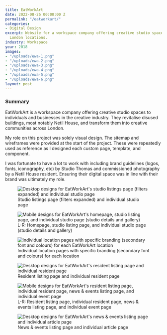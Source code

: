 ```yaml
---
title: EatWorkArt
date: 2022-08-26 00:00:00 Z
permalink: "/eatworkart/"
categories:
- Digital Design
excerpt: Website for a workspace company offering creative studio spaces across several
  London locations.
industry: Workspace
year: 2018
images:
- "/uploads/ewa-1.png"
- "/uploads/ewa-2.png"
- "/uploads/ewa-3.png"
- "/uploads/ewa-4.png"
- "/uploads/ewa-5.png"
- "/uploads/ewa-6.png"
layout: post
---
```


### Summary

EatWorkArt is a workspace company offering creative studio spaces to individuals and businesses in the creative industry. They revitalise disused buildings, most notably Netil House, and transform them into creative communities across London.

My role on this project was solely visual design. The sitemap and wireframes were provided at the start of the project. These were repeatedly used as reference as I designed each custom page, template, and component.

I was fortunate to have a lot to work with including brand guidelines (logos, fonts, iconography, etc) by Studio Thomas and commissioned photography by a Netil House resident. Ensuring their digital space was in line with their brand was ultimately my role.

<figure>
    <img src="/uploads/ewa-3.png" alt="Desktop designs for EatWorkArt's studio listings page (filters expanded) and individual studio page">
     <figcaption>Studio listings page (filters expanded) and individual studio page</figcaption>
</figure>

<figure>
    <img src="/uploads/ewa-2.png" alt="Mobile designs for EatWorkArt's homepage, studio listing page, and individual studio page (studio details and gallery)">
     <figcaption>L-R: Homepage, studio listing page, and individual studio page (studio details and gallery)</figcaption>
</figure>

<figure>
    <img src="/uploads/ewa-4-4830cb.png" alt="Individual location pages with specific branding (secondary font and colours) for each EatWorkArt location">
     <figcaption>Individual location pages with specific branding (secondary font and colours) for each location</figcaption>
</figure>

<figure>
    <img src="/uploads/ewa-4.png" alt="Desktop designs for EatWorkArt's resident listing page and individual resident page">
     <figcaption>Resident listing page and individual resident page</figcaption>
</figure>

<figure>
    <img src="/uploads/ewa-5.png" alt="Mobile designs for EatWorkArt's resident listing page, individual resident page, news & events listing page, and individual event page">
     <figcaption>L-R: Resident listing page, individual resident page, news & events listing page, and individual event page</figcaption>
</figure>

<figure>
    <img src="/uploads/ewa-6.png" alt="Desktop designs for EatWorkArt's news & events listing page and individual article page">
     <figcaption>News & events listing page and individual article page</figcaption>
</figure>